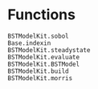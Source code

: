 # Functions
```@docs
BSTModelKit.sobol
Base.indexin
BSTModelKit.steadystate
BSTModelKit.evaluate
BSTModelKit.BSTModel
BSTModelKit.build
BSTModelKit.morris
```